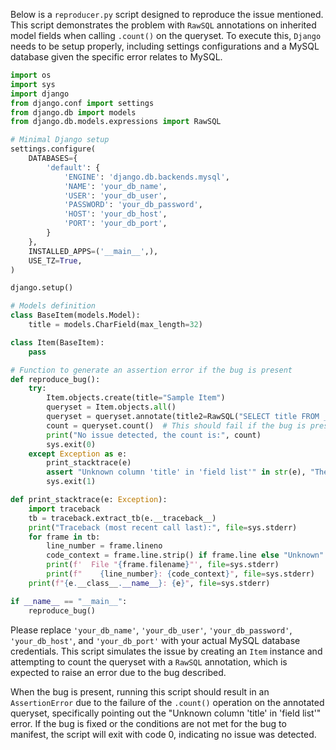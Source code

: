 Below is a `reproducer.py` script designed to reproduce the issue mentioned. This script demonstrates the problem with `RawSQL` annotations on inherited model fields when calling `.count()` on the queryset. To execute this, `Django` needs to be setup properly, including settings configurations and a MySQL database given the specific error relates to MySQL.

```python
import os
import sys
import django
from django.conf import settings
from django.db import models
from django.db.models.expressions import RawSQL

# Minimal Django setup
settings.configure(
    DATABASES={
        'default': {
            'ENGINE': 'django.db.backends.mysql',
            'NAME': 'your_db_name',
            'USER': 'your_db_user',
            'PASSWORD': 'your_db_password',
            'HOST': 'your_db_host',
            'PORT': 'your_db_port',
        }
    },
    INSTALLED_APPS=('__main__',),
    USE_TZ=True,
)

django.setup()

# Models definition
class BaseItem(models.Model):
    title = models.CharField(max_length=32)

class Item(BaseItem):
    pass

# Function to generate an assertion error if the bug is present
def reproduce_bug():
    try:
        Item.objects.create(title="Sample Item")
        queryset = Item.objects.all()
        queryset = queryset.annotate(title2=RawSQL("SELECT title FROM __main__item", ()))
        count = queryset.count()  # This should fail if the bug is present
        print("No issue detected, the count is:", count)
        sys.exit(0)
    except Exception as e:
        print_stacktrace(e)
        assert "Unknown column 'title' in 'field list'" in str(e), "The issue is not reproduced"
        sys.exit(1)

def print_stacktrace(e: Exception):
    import traceback
    tb = traceback.extract_tb(e.__traceback__)
    print("Traceback (most recent call last):", file=sys.stderr)
    for frame in tb:
        line_number = frame.lineno
        code_context = frame.line.strip() if frame.line else "Unknown"
        print(f'  File "{frame.filename}"', file=sys.stderr)
        print(f"    {line_number}: {code_context}", file=sys.stderr)
    print(f"{e.__class__.__name__}: {e}", file=sys.stderr)

if __name__ == "__main__":
    reproduce_bug()
```

Please replace `'your_db_name'`, `'your_db_user'`, `'your_db_password'`, `'your_db_host'`, and `'your_db_port'` with your actual MySQL database credentials. This script simulates the issue by creating an `Item` instance and attempting to count the queryset with a `RawSQL` annotation, which is expected to raise an error due to the bug described.

When the bug is present, running this script should result in an `AssertionError` due to the failure of the `.count()` operation on the annotated queryset, specifically pointing out the "Unknown column 'title' in 'field list'" error. If the bug is fixed or the conditions are not met for the bug to manifest, the script will exit with code 0, indicating no issue was detected.